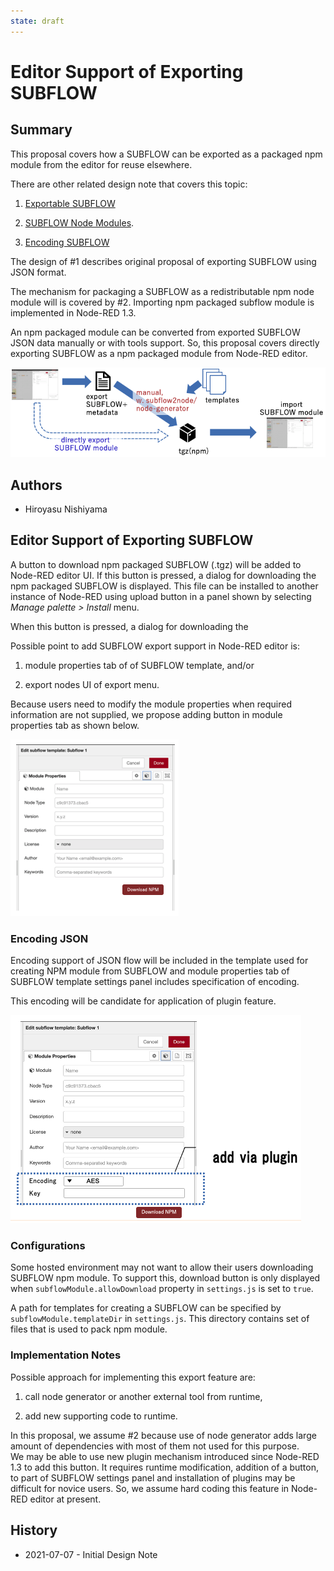 ```yaml
---
state: draft
---
```


# Editor Support of Exporting SUBFLOW

## Summary

This proposal covers how a SUBFLOW can be exported as a packaged npm module from the editor for reuse elsewhere.  

There are other related design note that covers this topic:

1. [Exportable SUBFLOW](https://github.com/node-red/designs/blob/master/designs/exportable-subflow/README.md)

2. [SUBFLOW Node Modules](../subflow-node-modules.md).

3. [Encoding SUBFLOW](https://github.com/node-red-hitachi/designs/tree/subflow-encryption/designs/encrypt-subflow)

The design of #1 describes original proposal of exporting SUBFLOW using JSON format.

The mechanism for packaging a SUBFLOW as a redistributable npm node module will is covered by #2.  Importing npm packaged subflow module is implemented in Node-RED 1.3.

An npm packaged module can be converted from exported SUBFLOW JSON data manually or with tools support.  So, this proposal covers directly exporting SUBFLOW as a npm packaged module from Node-RED editor.

![current-flow.png](current-flow.png)

## Authors

- Hiroyasu Nishiyama

## Editor Support of Exporting SUBFLOW

A button to download npm packaged SUBFLOW (.tgz) will be added to Node-RED editor UI.  If this button is pressed, a dialog for downloading the npm packaged SUBFLOW is displayed.  This file can be installed to another instance of Node-RED using upload button in a panel shown by selecting *Manage palette > Install* menu.

When this button is pressed, a dialog for downloading the 

Possible point to add SUBFLOW export support in Node-RED editor is:

1. module properties tab of of SUBFLOW template, and/or

2. export nodes UI of export menu.

Because users need to modify the module properties when required information are not supplied, we propose adding button in module properties tab as shown below.

![ExportUI.png](ExportUI.png)

### Encoding JSON

Encoding support of JSON flow will be included in the template used for creating NPM module from SUBFLOW and module properties tab of SUBFLOW template settings panel includes specification of encoding.

This encoding will be candidate for application of plugin feature.

![encoding-UI.png](encoding-UI.png)

### Configurations

Some hosted environment may not want to allow their users downloading SUBFLOW npm module.  To support this, download button is only displayed when `subflowModule.allowDownload` property in `settings.js` is set to `true`.

A path for templates for creating a SUBFLOW can be specified by `subflowModule.templateDir` in `settings.js`.  This directory contains set of files that is used to pack npm module.

### Implementation Notes

Possible approach for implementing this export feature are:

1. call node generator or another external tool from runtime,

2. add new supporting code to runtime.

In this proposal, we assume #2 because use of node generator adds large amount of dependencies with most of them not used for this purpose.  
We may be able to use new  plugin mechanism introduced since Node-RED 1.3 to add this button.  It requires runtime modification, addition of a button, to part of SUBFLOW settings panel and installation of plugins may be difficult for novice users.  So, we assume hard coding this feature in Node-RED editor at present.

## History

- 2021-07-07 - Initial Design Note
